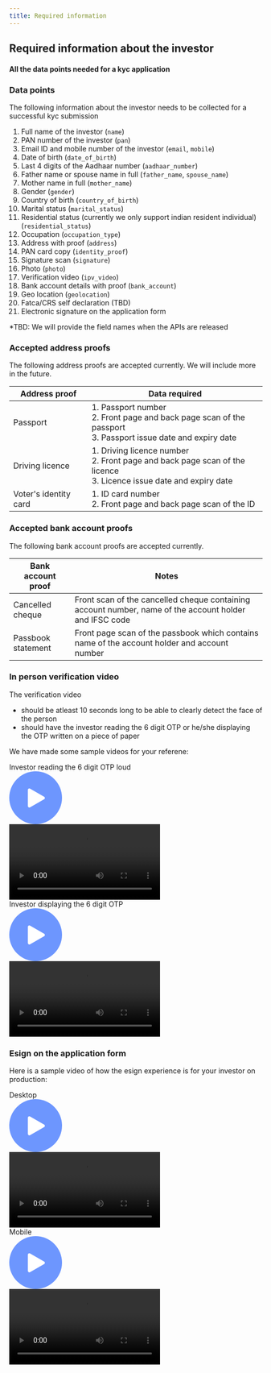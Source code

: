 ```yaml
---
title: Required information
---
```

## Required information about the investor
#### All the data points needed for a kyc application

### Data points

The following information about the investor needs to be collected for a successful kyc submission
1. Full name of the investor (`name`)
2. PAN number of the investor (`pan`)
3. Email ID and mobile number of the investor (`email`, `mobile`)
4. Date of birth (`date_of_birth`)
5. Last 4 digits of the Aadhaar number (`aadhaar_number`)
6. Father name or spouse name in full (`father_name`, `spouse_name`)
7. Mother name in full (`mother_name`)
8. Gender (`gender`)
9. Country of birth (`country_of_birth`)
10. Marital status (`marital_status`)
11. Residential status (currently we only support indian resident individual) (`residential_status`)
12. Occupation (`occupation_type`)
13. Address with proof (`address`)
14. PAN card copy (`identity_proof`)
15. Signature scan (`signature`)
16. Photo (`photo`)
17. Verification video (`ipv_video`)
18. Bank account details with proof (`bank_account`)
19. Geo location (`geolocation`)
20. Fatca/CRS self declaration (TBD)
21. Electronic signature on the application form

\*TBD: We will provide the field names when the APIs are released


### Accepted address proofs

The following address proofs are accepted currently. We will include more in the future.

|Address proof|Data required|
|-------------|-------------|
|Passport|1. Passport number <br> 2. Front page and back page scan of the passport <br> 3. Passport issue date and expiry date|
|Driving licence|1. Driving licence number <br> 2. Front page and back page scan of the licence <br> 3. Licence issue date and expiry date|
|Voter's identity card|1. ID card number <br> 2. Front page and back page scan of the ID|


### Accepted bank account proofs

The following bank account proofs are accepted currently.

|Bank account proof|Notes|
|------------------|-----|
|Cancelled cheque|Front scan of the cancelled cheque containing account number, name of the account holder and IFSC code|
|Passbook statement|Front page scan of the passbook which contains name of the account holder and account number|


### In person verification video

The verification video  
- should be atleast 10 seconds long to be able to clearly detect the face of the person
- should have the investor reading the 6 digit OTP or he/she displaying the OTP written on a piece of paper

We have made some sample videos for your referene:

<!-- *Investor reading the 6 digit OTP loud*  
<video width="500" height="800" controls id="kyc_ipv_sample_otp_read">
  <source src="/videos/KYC_OTP_Spell_out.mp4" type="video/mp4">
</video> -->

<div class="video-player">
  <div class="video-player__title">
    Investor reading the 6 digit OTP loud
  </div>
  <div class="video-player__content">
    <div class="video-player__play-btn">
      <svg xmlns="http://www.w3.org/2000/svg" width="105" height="105" viewBox="0 0 105 105">
        <g transform="translate(-479 -513)">
          <circle fill="#3e74ff" cx="52.5" cy="52.5" r="52.5" transform="translate(479 513)" opacity="0.75" />
          <path fill="#fff" d="M18.391,4.6a3,3,0,0,1,5.218,0L39.457,32.519A3,3,0,0,1,36.848,37H5.152a3,3,0,0,1-2.609-4.481Z" transform="translate(553 545) rotate(90)" />
        </g>
      </svg>
    </div>
    <video>
      <source src="/videos/KYC_OTP_Spell_out.mp4" type="video/mp4" />
    </video>
  </div>
</div>

<!-- *Investor displaying the 6 digit OTP*  
<video width="320" height="240" controls id="kyc_ipv_sample_otp_display">
  <source src="/videos/KYC_OTP_Display.mp4" type="video/mp4">
</video> -->

<div class="video-player">
  <div class="video-player__title">
    Investor displaying the 6 digit OTP
  </div>
  <div class="video-player__content">
    <div class="video-player__play-btn">
      <svg xmlns="http://www.w3.org/2000/svg" width="105" height="105" viewBox="0 0 105 105">
        <g transform="translate(-479 -513)">
          <circle fill="#3e74ff" cx="52.5" cy="52.5" r="52.5" transform="translate(479 513)" opacity="0.75" />
          <path fill="#fff" d="M18.391,4.6a3,3,0,0,1,5.218,0L39.457,32.519A3,3,0,0,1,36.848,37H5.152a3,3,0,0,1-2.609-4.481Z" transform="translate(553 545) rotate(90)" />
        </g>
      </svg>
    </div>
    <video>
      <source src="/videos/KYC_OTP_Display.mp4" type="video/mp4" />
    </video>
  </div>
</div>

### Esign on the application form

Here is a sample video of how the esign experience is for your investor on production:  

<!-- *Desktop*  
<video width="320" height="240" controls id="sample_esign_flow_desktop">
  <source src="/videos/sample_esign_flow_desktop.mp4" type="video/mp4">
</video> -->

<div class="video-player">
  <div class="video-player__title">
    Desktop
  </div>
  <div class="video-player__content">
    <div class="video-player__play-btn">
      <svg xmlns="http://www.w3.org/2000/svg" width="105" height="105" viewBox="0 0 105 105">
        <g transform="translate(-479 -513)">
          <circle fill="#3e74ff" cx="52.5" cy="52.5" r="52.5" transform="translate(479 513)" opacity="0.75" />
          <path fill="#fff" d="M18.391,4.6a3,3,0,0,1,5.218,0L39.457,32.519A3,3,0,0,1,36.848,37H5.152a3,3,0,0,1-2.609-4.481Z" transform="translate(553 545) rotate(90)" />
        </g>
      </svg>
    </div>
    <video>
      <source src="/videos/sample_esign_flow_desktop.mp4" type="video/mp4">
    </video>
  </div>
</div>

<!-- *Mobile*  
<video width="320" height="240" controls id="sample_esign_flow_mobile">
  <source src="/videos/sample_esign_flow_mobile.mp4" type="video/mp4">
</video> -->

<div class="video-player">
  <div class="video-player__title">
    Mobile
  </div>
  <div class="video-player__content">
    <div class="video-player__play-btn">
      <svg xmlns="http://www.w3.org/2000/svg" width="105" height="105" viewBox="0 0 105 105">
        <g transform="translate(-479 -513)">
          <circle fill="#3e74ff" cx="52.5" cy="52.5" r="52.5" transform="translate(479 513)" opacity="0.75" />
          <path fill="#fff" d="M18.391,4.6a3,3,0,0,1,5.218,0L39.457,32.519A3,3,0,0,1,36.848,37H5.152a3,3,0,0,1-2.609-4.481Z" transform="translate(553 545) rotate(90)" />
        </g>
      </svg>
    </div>
    <video>
      <source src="/videos/sample_esign_flow_mobile.mp4" type="video/mp4">
    </video>
  </div>
</div>